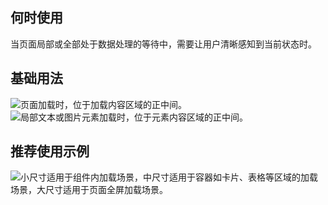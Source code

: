 ## 何时使用

当页面局部或全部处于数据处理的等待中，需要让用户清晰感知到当前状态时。

## 基础用法

![页面加载时，位于加载内容区域的正中间。](01)
![局部文本或图片元素加载时，位于元素内容区域的正中间。](02)

## 推荐使用示例

![小尺寸适用于组件内加载场景，中尺寸适用于容器如卡片、表格等区域的加载场景，大尺寸适用于页面全屏加载场景。](03)
